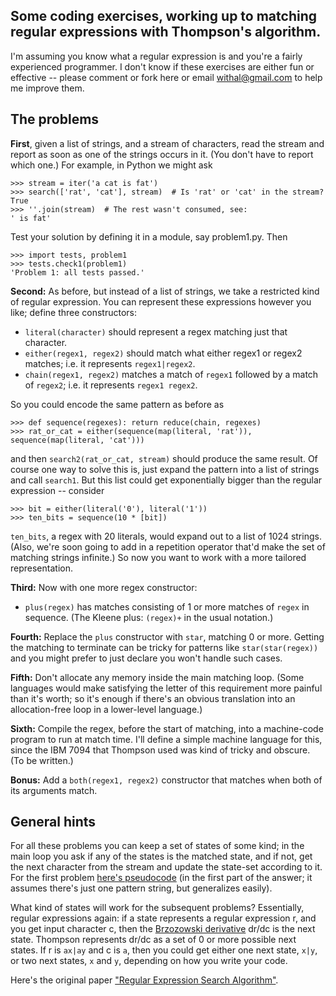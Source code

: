 ## Some coding exercises, working up to matching regular expressions with Thompson's algorithm.

I'm assuming you know what a regular expression is and you're a fairly
experienced programmer. I don't know if these exercises are either fun or
effective -- please comment or fork here or email withal@gmail.com to help me
improve them.

## The problems

**First**, given a list of strings, and a stream of characters, read the
stream and report as soon as one of the strings occurs in it. (You
don't have to report which one.) For example, in Python we might ask

    >>> stream = iter('a cat is fat')
    >>> search(['rat', 'cat'], stream)  # Is 'rat' or 'cat' in the stream?
    True
    >>> ''.join(stream)  # The rest wasn't consumed, see:
    ' is fat'

Test your solution by defining it in a module, say problem1.py. Then

    >>> import tests, problem1
    >>> tests.check1(problem1)
    'Problem 1: all tests passed.'

**Second:** As before, but instead of a list of strings, we take a
restricted kind of regular expression. You can represent these
expressions however you like; define three constructors:

* `literal(character)` should represent a regex matching just that character.
* `either(regex1, regex2)` should match what either regex1 or
regex2 matches; i.e. it represents `regex1|regex2`.
* `chain(regex1, regex2)` matches a match of `regex1` followed
by a match of `regex2`; i.e. it represents `regex1 regex2`.

So you could encode the same pattern as before as

    >>> def sequence(regexes): return reduce(chain, regexes)
    >>> rat_or_cat = either(sequence(map(literal, 'rat')), sequence(map(literal, 'cat')))

and then `search2(rat_or_cat, stream)` should produce the same
result. Of course one way to solve this is, just expand the pattern
into a list of strings and call `search1`. But this list could get
exponentially bigger than the regular expression -- consider

    >>> bit = either(literal('0'), literal('1'))
    >>> ten_bits = sequence(10 * [bit])

`ten_bits`, a regex with 20 literals, would expand out to a list of 1024
strings. (Also, we're soon going to add in a repetition operator
that'd make the set of matching strings infinite.) So now you want to
work with a more tailored representation.

**Third:** Now with one more regex constructor:

* `plus(regex)` has matches consisting of 1 or more matches of `regex` in sequence.
(The Kleene plus: `(regex)+` in the usual notation.)

**Fourth:** Replace the `plus` constructor with `star`, matching 0 or more.
Getting the matching to terminate can be tricky for patterns like `star(star(regex))` and you 
might prefer to just declare you won't handle such cases.

**Fifth:** Don't allocate any memory inside the main matching loop. (Some 
languages would make satisfying the letter of this requirement more painful than
it's worth; so it's enough if there's an obvious translation into an allocation-free
loop in a lower-level language.)

**Sixth:** Compile the regex, before the start of matching, into a machine-code program to
run at match time. I'll define a simple machine language for this, since the IBM 7094 that
Thompson used was kind of tricky and obscure. (To be written.)

**Bonus:** Add a `both(regex1, regex2)` constructor that matches when both of its
arguments match.

## General hints

For all these problems you can keep a set of states of some kind; in the main loop you
ask if any of the states is the matched state, and if not, get the next character from
the stream and update the state-set according to it. For the first problem [here's
pseudocode](http://stackoverflow.com/a/846728/27024) (in the first part of the answer;
it assumes there's just one pattern string, but generalizes easily).

What kind of states will work for the subsequent problems? Essentially, regular 
expressions again: if a state represents a regular expression r, and you get input
character c, then the [Brzozowski derivative](http://blog.sigfpe.com/2005/05/derivatives-of-regular-expressions.html)
dr/dc is the next state. Thompson represents dr/dc as a set of 0 or more possible
next states. If r is `ax|ay` and c is `a`, then you could get either one next state,
`x|y`, or two next states, `x` and `y`, depending on how you write your code.

Here's the original paper ["Regular Expression Search Algorithm"](http://www.fing.edu.uy/inco/cursos/intropln/material/p419-thompson.pdf).